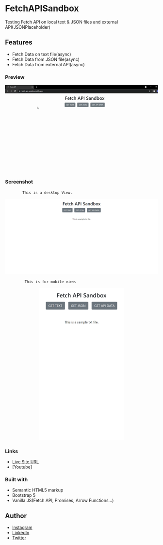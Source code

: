 # FetchAPISandbox
Testing Fetch API on local text &amp; JSON files and external API(JSONPlaceholder)

## Features
- Fetch Data on text file(async)
- Fetch Data from JSON file(async)
-  Fetch Data from external API(async)


### Preview


<p align="center">
   <img src="img/FetchAPI.gif">
  </p>

### Screenshot

            This is a desktop View.

<img src="img/Desktop.png">

             This is for mobile view.

<p align="center">
   <img src="img/mobile.png" height="500px">
  </p>
  
### Links

- [Live Site URL](https://albert-book-list.netlify.app/)
- [Youtube]

### Built with

- Semantic HTML5 markup
- Bootstrap 5
- Vanilla JS(Fetch API, Promises, Arrow Functions...)


## Author

- [Instagram](https://www.instagram.com/albert_sigsbert/)
- [LinkedIn](https://www.linkedin.com/in/albertsigsbert/)
- [Twitter](https://twitter.com/albert_sigsbert)
